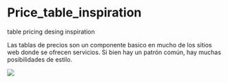 # Price_table_inspiration
table pricing desing inspiration

Las tablas de precios son un componente basico en mucho de los sitios web donde se ofrecen servicios. Si bien hay un patrón común, hay muchas posibilidades de estilo. 

<img src="https://enlaweb.link/tomas/blog/img/inspiration_table1.png">

